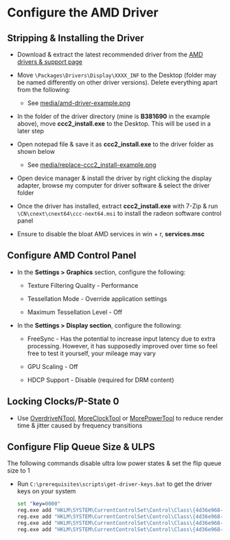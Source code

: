 # Configure the AMD Driver

## Stripping & Installing the Driver

- Download & extract the latest recommended driver from the [AMD drivers & support page](https://www.amd.com/en/support)

- Move ``\Packages\Drivers\Display\XXXX_INF`` to the Desktop (folder may be named differently on other driver versions). Delete everything apart from the following:

    - See [media/amd-driver-example.png](../media/amd-driver-example.png)

- In the folder of the driver directory (mine is **B381690** in the example above), move **ccc2_install.exe** to the Desktop. This will be used in a later step

- Open notepad file & save it as **ccc2_install.exe** to the driver folder as shown below

    - See [media/replace-ccc2_install-example.png](../media/replace-ccc2_install-example.png)

- Open device manager & install the driver by right clicking the display adapter, browse my computer for driver software & select the driver folder

- Once the driver has installed, extract **ccc2_install.exe** with 7-Zip & run ``\CN\cnext\cnext64\ccc-next64.msi`` to install the radeon software control panel

- Ensure to disable the bloat AMD services in win + r, **services.msc**

## Configure AMD Control Panel

- In the **Settings > Graphics** section, configure the following:

    - Texture Filtering Quality - Performance

    - Tessellation Mode - Override application settings

    - Maximum Tessellation Level - Off

- In the **Settings > Display section**, configure the following:

    - FreeSync - Has the potential to increase input latency due to extra processing. However, it has supposedly improved over time so feel free to test it yourself, your mileage may vary

    - GPU Scaling - Off
    
    - HDCP Support - Disable (required for DRM content)

## Locking Clocks/P-State 0

- Use [OverdriveNTool](https://forums.guru3d.com/threads/overdriventool-tool-for-amd-gpus.416116), [MoreClockTool](https://www.igorslab.de/en/the-moreclocktool-mct-for-free-download-the-practical-oc-attachment-to-the-morepowertool-replaces-the-wattman/) or [MorePowerTool](https://www.igorslab.de/en/red-bios-editor-and-morepowertool-adjust-and-optimize-your-vbios-and-even-more-stable-overclocking-navi-unlimited) to reduce render time & jitter caused by frequency transitions

## Configure Flip Queue Size & ULPS

The following commands disable ultra low power states & set the flip queue size to 1

- Run ``C:\prerequisites\scripts\get-driver-keys.bat`` to get the driver keys on your system

    ```bat
    set "key=0000"
    reg.exe add "HKLM\SYSTEM\CurrentControlSet\Control\Class\{4d36e968-e325-11ce-bfc1-08002be10318}\%key%" /v "EnableUlps" /t REG_DWORD /d "0" /f
    reg.exe add "HKLM\SYSTEM\CurrentControlSet\Control\Class\{4d36e968-e325-11ce-bfc1-08002be10318}\%key%\UMD" /v "Main3D_DEF" /t REG_SZ /d "1" /f
    reg.exe add "HKLM\SYSTEM\CurrentControlSet\Control\Class\{4d36e968-e325-11ce-bfc1-08002be10318}\%key%\UMD" /v "Main3D" /t REG_BINARY /d "3100" /f
    reg.exe add "HKLM\SYSTEM\CurrentControlSet\Control\Class\{4d36e968-e325-11ce-bfc1-08002be10318}\%key%\UMD" /v "FlipQueueSize" /t REG_BINARY /d "3100" /f
    ```
